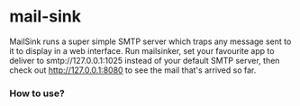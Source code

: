 # mail-sink

MailSink runs a super simple SMTP server which traps any message sent to it to display in a web interface. Run mailsinker, set your favourite app to deliver to smtp://127.0.0.1:1025 instead of your default SMTP server, then check out http://127.0.0.1:8080 to see the mail that's arrived so far.

### How to use?


